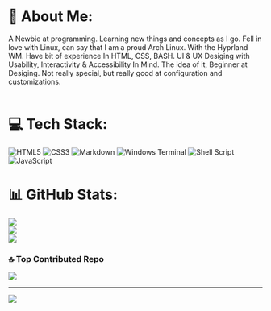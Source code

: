<!--

### Hi there 👋

**its-19818942118/its-19818942118** is a ✨ _special_ ✨ repository because its `README.md` (this file) appears on your GitHub profile.

Here are some ideas to get you started:

- 🔭 I’m currently working on ...
- 🌱 I’m currently learning ...
- 👯 I’m looking to collaborate on ...
- 🤔 I’m looking for help with ...
- 💬 Ask me about ...
- 📫 How to reach me: ...
- 😄 Pronouns: ...
- ⚡ Fun fact: ...

Hi there ![](https://user-images.githubusercontent.com/18350557/176309783-0785949b-9127-417c-8b55-ab5a4333674e.gif)
My name is Izumi
=============================================================================================================================

A Newbie at the World of programming & a Linux enthusiasts
----------------------------------------------------------

A Newbie at programming. Learning new things and concepts as I go. Fell in love with Linux, can say that I am a proud Arch Linux. With the Hyprland WM. Have bit of experience In HTML, CSS, BASH. UI & UX Desiging with Usability, Interactivity & Accessibility In Mind. The idea of it, Beginner at Desiging. Not really special, but really good at configuration and customizations.

* 🌍  I'm based in Atheon,Arcadia
* 🧠  I'm learning JavaScript, Python, BASH, TypeScript, HTML, CSS.
* 🤝  I'm open to collaborating on Projects with UI & UX accessibility and interactivity in mind
* ⚡  I may look and work like professional, but I am not. I am Batman

<a href="https://www.github.com/Its-19818942118" target="_blank" rel="noreferrer"><img
src="https://img.shields.io/github/followers/Its-19818942118?logo=github&style=for-the-badge&color=6366f1&labelColor=0f172a" /></a>

### Skills


<p align="left">
<a href="https://www.gnu.org/software/bash/" target="_blank" rel="noreferrer"><img src="https://raw.githubusercontent.com/danielcranney/readme-generator/main/public/icons/skills/gnubash.svg" width="36" height="36" alt="GNU Bash" /></a><a href="https://code.visualstudio.com/" target="_blank" rel="noreferrer"><img src="https://raw.githubusercontent.com/danielcranney/readme-generator/main/public/icons/skills/visualstudiocode.svg" width="36" height="36" alt="VS Code" /></a><a href="https://neovim.io/" target="_blank" rel="noreferrer"><img src="https://raw.githubusercontent.com/danielcranney/readme-generator/main/public/icons/skills/neovim.svg" width="36" height="36" alt="Neovim" /></a><a href="https://developer.mozilla.org/en-US/docs/Glossary/HTML5" target="_blank" rel="noreferrer"><img src="https://raw.githubusercontent.com/danielcranney/readme-generator/main/public/icons/skills/html5-colored.svg" width="36" height="36" alt="HTML5" /></a><a href="https://nodejs.org/en/" target="_blank" rel="noreferrer"><img src="https://raw.githubusercontent.com/danielcranney/readme-generator/main/public/icons/skills/nodejs-colored.svg" width="36" height="36" alt="NodeJS" /></a>
</p>


### Socials

<p align="left"> <a href="https://discord.com/users/Its_19818942118" target="_blank" rel="noreferrer"> <picture> <source media="(prefers-color-scheme: dark)" srcset="https://raw.githubusercontent.com/danielcranney/readme-generator/main/public/icons/socials/discord-dark.svg" /> <source media="(prefers-color-scheme: light)" srcset="https://raw.githubusercontent.com/danielcranney/readme-generator/main/public/icons/socials/discord.svg" /> <img src="https://raw.githubusercontent.com/danielcranney/readme-generator/main/public/icons/socials/discord.svg" width="32" height="32" /> </picture> </a> <a href="https://www.github.com/Its-19818942118" target="_blank" rel="noreferrer"> <picture> <source media="(prefers-color-scheme: dark)" srcset="https://raw.githubusercontent.com/danielcranney/readme-generator/main/public/icons/socials/github-dark.svg" /> <source media="(prefers-color-scheme: light)" srcset="https://raw.githubusercontent.com/danielcranney/readme-generator/main/public/icons/socials/github.svg" /> <img src="https://raw.githubusercontent.com/danielcranney/readme-generator/main/public/icons/socials/github.svg" width="32" height="32" /> </picture> </a> <a href="http://www.instagram.com/its_19818942118" target="_blank" rel="noreferrer"> <picture> <source media="(prefers-color-scheme: dark)" srcset="https://raw.githubusercontent.com/danielcranney/readme-generator/main/public/icons/socials/instagram-dark.svg" /> <source media="(prefers-color-scheme: light)" srcset="https://raw.githubusercontent.com/danielcranney/readme-generator/main/public/icons/socials/instagram.svg" /> <img src="https://raw.githubusercontent.com/danielcranney/readme-generator/main/public/icons/socials/instagram.svg" width="32" height="32" /> </picture> </a> <a href="https://www.x.com/its19818942118" target="_blank" rel="noreferrer"> <picture> <source media="(prefers-color-scheme: dark)" srcset="https://raw.githubusercontent.com/danielcranney/readme-generator/main/public/icons/socials/twitter-dark.svg" /> <source media="(prefers-color-scheme: light)" srcset="https://raw.githubusercontent.com/danielcranney/readme-generator/main/public/icons/socials/twitter.svg" /> <img src="https://raw.githubusercontent.com/danielcranney/readme-generator/main/public/icons/socials/twitter.svg" width="32" height="32" /> </picture> </a></p>

### Badges

<b>My GitHub Stats</b>

<a href="http://www.github.com/Its-19818942118"><img src="https://github-readme-stats.vercel.app/api?username=Its-19818942118&show_icons=true&hide=&count_private=true&title_color=ec4899&text_color=ffffff&icon_color=6366f1&bg_color=0f172a&hide_border=true&show_icons=true" alt="Its-19818942118's GitHub stats" /></a>

<a href="http://www.github.com/Its-19818942118"><img src="https://github-readme-streak-stats.herokuapp.com/?user=Its-19818942118&stroke=ffffff&background=0f172a&ring=ec4899&fire=ec4899&currStreakNum=ffffff&currStreakLabel=ec4899&sideNums=ffffff&sideLabels=ffffff&dates=ffffff&hide_border=true" /></a>

<a href="http://www.github.com/Its-19818942118"><img src="https://github-readme-activity-graph.cyclic.app/graph?username=Its-19818942118&bg_color=0f172a&color=ffffff&line=6366f1&point=ffffff&area_color=0f172a&area=true&hide_border=true&custom_title=GitHub%20Commits%20Graph" alt="GitHub Commits Graph" /></a>

<a href="https://github.com/Its-19818942118" align="left"><img src="https://github-readme-stats.vercel.app/api/top-langs/?username=Its-19818942118&langs_count=10&title_color=ec4899&text_color=ffffff&icon_color=6366f1&bg_color=0f172a&hide_border=true&locale=en&custom_title=Top%20%Languages" alt="Top Languages" /></a>

<b>Top Repositories</b>

<div width="100%" align="center"><a href="https://github.com/Its-19818942118/N/A" align="left"><img align="left" width="45%" src="https://github-readme-stats.vercel.app/api/pin/?username=Its-19818942118&repo=N/A&title_color=ec4899&text_color=ffffff&icon_color=6366f1&bg_color=0f172a&hide_border=true&locale=en" /></a></div><br /><br /><br /><br /><br /><br /><br />
-->
# 💫 About Me:
A Newbie at programming. Learning new things and concepts as I go. Fell in love with Linux, can say that I am a proud Arch Linux. With the Hyprland WM. Have bit of experience In HTML, CSS, BASH. UI & UX Desiging with Usability, Interactivity & Accessibility In Mind. The idea of it, Beginner at Desiging. Not really special, but really good at configuration and customizations.<br><br>


# 💻 Tech Stack:
![HTML5](https://img.shields.io/badge/html5-%23E34F26.svg?style=for-the-badge&logo=html5&logoColor=white) ![CSS3](https://img.shields.io/badge/css3-%231572B6.svg?style=for-the-badge&logo=css3&logoColor=white) ![Markdown](https://img.shields.io/badge/markdown-%23000000.svg?style=for-the-badge&logo=markdown&logoColor=white) ![Windows Terminal](https://img.shields.io/badge/Windows%20Terminal-%234D4D4D.svg?style=for-the-badge&logo=windows-terminal&logoColor=white) ![Shell Script](https://img.shields.io/badge/shell_script-%23121011.svg?style=for-the-badge&logo=gnu-bash&logoColor=white) ![JavaScript](https://img.shields.io/badge/javascript-%23323330.svg?style=for-the-badge&logo=javascript&logoColor=%23F7DF1E)
# 📊 GitHub Stats:
![](https://github-readme-stats.vercel.app/api?username=its-19818942118&theme=dark&hide_border=false&include_all_commits=true&count_private=true)<br/>
![](https://github-readme-streak-stats.herokuapp.com/?user=its-19818942118&theme=dark&hide_border=false)<br/>
![](https://github-readme-stats.vercel.app/api/top-langs/?username=its-19818942118&theme=dark&hide_border=false&include_all_commits=true&count_private=true&layout=compact)

### 🔝 Top Contributed Repo
![](https://github-contributor-stats.vercel.app/api?username=its-19818942118&limit=5&theme=dark&combine_all_yearly_contributions=true)

---
[![](https://visitcount.itsvg.in/api?id=its-19818942118&icon=0&color=0)](https://visitcount.itsvg.in)

<!-- Proudly created with GPRM ( https://gprm.itsvg.in ) -->

